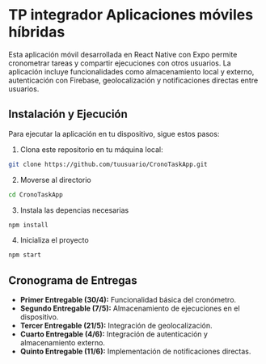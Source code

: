 # TP integrador Aplicaciones móviles híbridas

Esta aplicación móvil desarrollada en React Native con Expo permite cronometrar tareas y compartir ejecuciones con otros usuarios. La aplicación incluye funcionalidades como almacenamiento local y externo, autenticación con Firebase, geolocalización y notificaciones directas entre usuarios.

## Instalación y Ejecución

Para ejecutar la aplicación en tu dispositivo, sigue estos pasos:

1. Clona este repositorio en tu máquina local:

```bash
git clone https://github.com/tuusuario/CronoTaskApp.git
```

2. Moverse al directorio

```bash
cd CronoTaskApp
```

3. Instala las depencias necesarias

```bash
npm install
```

4. Inicializa el proyecto

```bash
npm start
```

## Cronograma de Entregas

- **Primer Entregable (30/4):** Funcionalidad básica del cronómetro.
- **Segundo Entregable (7/5):** Almacenamiento de ejecuciones en el dispositivo.
- **Tercer Entregable (21/5):** Integración de geolocalización.
- **Cuarto Entregable (4/6):** Integración de autenticación y almacenamiento externo.
- **Quinto Entregable (11/6):** Implementación de notificaciones directas.
